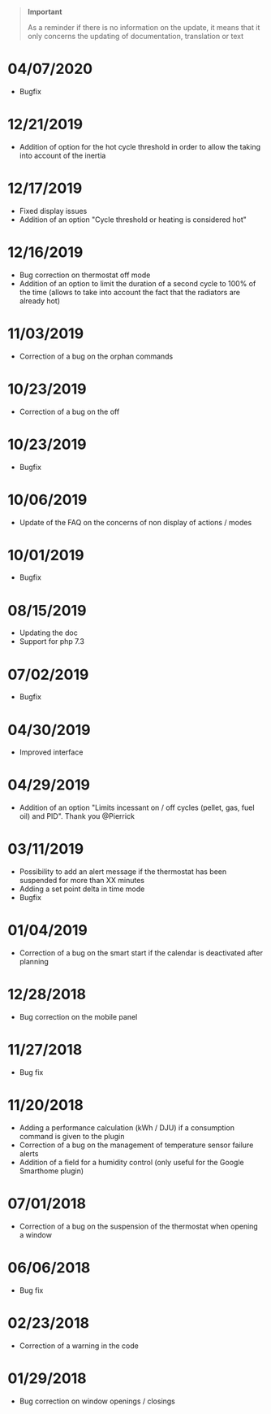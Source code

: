 >**Important**
>
>As a reminder if there is no information on the update, it means that it only concerns the updating of documentation, translation or text

# 04/07/2020

- Bugfix

# 12/21/2019

- Addition of option for the hot cycle threshold in order to allow the taking into account of the inertia

# 12/17/2019

- Fixed display issues
- Addition of an option "Cycle threshold or heating is considered hot"

# 12/16/2019

- Bug correction on thermostat off mode
- Addition of an option to limit the duration of a second cycle to 100% of the time (allows to take into account the fact that the radiators are already hot)

# 11/03/2019

- Correction of a bug on the orphan commands

# 10/23/2019

- Correction of a bug on the off

# 10/23/2019

- Bugfix

# 10/06/2019

- Update of the FAQ on the concerns of non display of actions / modes

# 10/01/2019

- Bugfix

# 08/15/2019

- Updating the doc
- Support for php 7.3

# 07/02/2019

- Bugfix

# 04/30/2019

- Improved interface

# 04/29/2019

- Addition of an option "Limits incessant on / off cycles (pellet, gas, fuel oil) and PID". Thank you @Pierrick

# 03/11/2019

- Possibility to add an alert message if the thermostat has been suspended for more than XX minutes
- Adding a set point delta in time mode
- Bugfix

# 01/04/2019

- Correction of a bug on the smart start if the calendar is deactivated after planning

# 12/28/2018

- Bug correction on the mobile panel

# 11/27/2018

- Bug fix

# 11/20/2018

- Adding a performance calculation (kWh / DJU) if a consumption command is given to the plugin
- Correction of a bug on the management of temperature sensor failure alerts
- Addition of a field for a humidity control (only useful for the Google Smarthome plugin)

# 07/01/2018

- Correction of a bug on the suspension of the thermostat when opening a window

# 06/06/2018

- Bug fix

# 02/23/2018

- Correction of a warning in the code

# 01/29/2018

- Bug correction on window openings / closings
